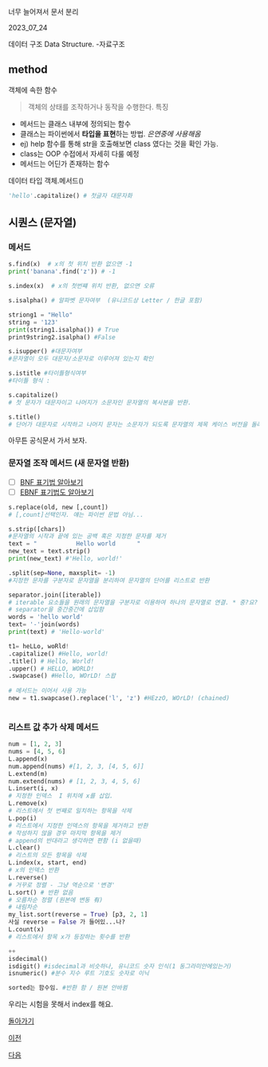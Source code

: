 너무 늘어져서 문서 분리

2023_07_24

데이터 구조  Data Structure.
-자료구조

## method

객체에 속한 함수 

> 객체의 상태를 조작하거나 동작을 수행한다.
특징<o>
- 메서드는 클래스 내부에 정의되는 함수
- 클래스는 파이썬에서 **타입을 표현**하는 방법. *은연중에 사용해옴*
- ej) help 함수를 통해 str을 호출해보면 class 였다는 것을 확인 가능.
-  class는 OOP 수접에서 자세히 다룰 예정
-  메서드는 어딘가 존재하는 함수

데이터 타입 객체.메서드()
```python
'hello'.capitalize() # 첫글자 대문자화

```
## 시퀀스 (문자열)
### 메서드
```python
s.find(x)  # x의 첫 위치 반환 없으면 -1
print('banana'.find('z')) # -1

s.index(x)  # x의 첫번쨰 위치 반환, 없으면 오류

s.isalpha() # 알파벳 문자여부  (유니코드상 Letter / 한글 포함)

striong1 = "Hello"
string = '123'
print(string1.isalpha()) # True
print9string2.isalpha() #False

s.isupper() #대문자여부
#문자열이 모두 대문자/소문자로 이루어져 있는지 확인 

s.istitle #타이틀형식여부
#타이틀 형식 :

s.capitalize() 
# 첫 문자가 대문자이고 나머지가 소문자인 문자열의 복사본을 반환.

s.title() 
# 단어가 대문자로 시작하고 나머지 문자는 소문자가 되도록 문자열의 제목 케이스 버전을 돌려줍니다.
```
아무튼 공식문서 가서 보자.

### 문자열 조작 메서드 (새 문자열 반환)
- [ ] [BNF 표기법 알아보기](https://ko.wikipedia.org/wiki/%EB%B0%B0%EC%BB%A4%EC%8A%A4-%EB%82%98%EC%9A%B0%EB%A5%B4_%ED%91%9C%EA%B8%B0%EB%B2%95)
- [ ] [EBNF 표기법도 알아보기](https://ko.wikipedia.org/wiki/EBNF)
```python
s.replace(old, new [,count])
# [,count]선택인자. 얘는 파이썬 문법 아님...

s.strip([chars])
#문자열의 시작과 끝에 있는 공백 혹은 지정한 문자를 제거
text = "           Hello world      "
new_text = text.strip()
print(new_text) #'Hello, world!'

.split(sep=None, maxsplit= -1)
#지정한 문자를 구분자로 문자열을 분리하여 문자열의 단어를 리스트로 반환

separator.join([iterable])
# iterable 요소들을 원래의 문자열을 구분자로 이용하여 하나의 문자열로 연결. * 중?요? <-> split
# separator을 중간중간에 삽입함
words = 'hello world'
text= '-'join(words)
print(text) # 'Hello-world'

t1= heLLo, woRld!
.capitalize() #Hello, world!
.title() # Hello, World!
.upper() # HELLO, WORLD!
.swapcase() #Hello, WOrLD! 스왑
 
# 메서드는 이어서 사용 가능 
new = t1.swapcase().replace('l', 'z') #HEzzO, WOrLD! (chained)



```
### 리스트 값 추가 삭제 메서드

```python
num = [1, 2, 3]
nums = [4, 5, 6]
L.append(x)
num.append(nums) #[1, 2, 3, [4, 5, 6]]
L.extend(m)
num.extend(nums) # [1, 2, 3, 4, 5, 6]
L.insert(i, x)
# 지정한 인덱스  I 위치에 x를 삽입.
L.remove(x)
# 리스트에서 첫 번째로 일치하는 항목을 삭제
L.pop(i)
# 리스트에서 지정한 인덱스의 항목을 제거하고 반환
# 작성하지 않을 경우 마지막 항목을 제거
# append의 반대라고 생각하면 편함 (i 없을때)
L.clear()
# 리스트의 모든 항목을 삭제
L.index(x, start, end)
# x의 인덱스 반환
L.reverse()
# 거꾸로 정렬 - 그냥 역순으로 '변경'
L.sort() # 반환 없음
# 오름차순 정렬 (원본에 변동 有)
# 내림차순
my_list.sort(reverse = True) [p3, 2, 1]
사실 reverse = False 가 들어있...나?
L.count(x)
# 리스트에서 항목 x가 등장하는 횟수를 반환

++
isdecimal()
isdigit() #isdecimal과 비슷하나, 유니코드 숫자 인식(1 동그라미안에있는거)
isnumeric() #분수 지수 루트 기호도 숫자로 이닉  

sorted는 함수임. #반환 함 / 원본 안바뀜
```
우리는 시험을 못해서 index를 해요.


[돌아가기](../../2023년7월2023Julio.md/##20230724)

[이전](../2023_07_23/README.md)


[다음](../2023_07_25/README.md)